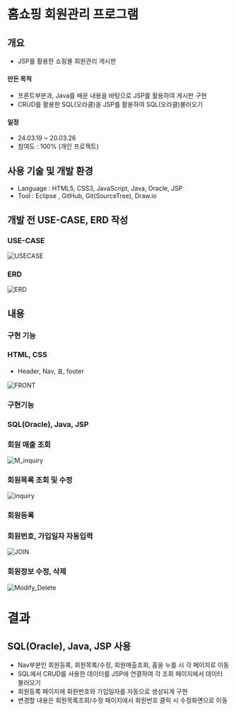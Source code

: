 # 홈쇼핑 회원관리 프로그램 
## 개요
- JSP를 활용한 쇼핑몰 회원관리 게시판

#### 만든 목적
- 프론트부분과, Java를 배운 내용을 바탕으로 JSP를 활용하여 게시판 구현
- CRUD를 활용한 SQL(오라클)을 JSP를 활용하여 SQL(오라클)불러오기 

#### 일정
- 24.03.19 ~ 20.03.26
- 참여도 : 100% (개인 프로젝트)

## 사용 기술 및 개발 환경
- Language : HTML5, CSS3, JavaScript, Java, Oracle, JSP
- Tool : Eclipse , GitHub, Git(SourceTree), Draw.io

## 개발 전 USE-CASE, ERD 작성
### USE-CASE
![USECASE](https://github.com/regdoll031/ShopManagement/assets/145822755/1d170d2a-040b-40d9-a45d-e94a3b2a8702)

### ERD
![ERD](https://github.com/regdoll031/ShopManagement/assets/145822755/5eb1f655-19b2-41c8-b10a-c3c820873c89)


## 내용
### 구현 기능
### HTML, CSS
- Header, Nav, 표, footer

![FRONT](https://github.com/regdoll031/ShopManagement/assets/145822755/c59d3046-d5f9-479c-8194-34430dfe5c3b)

### 구현기능
### SQL(Oracle), Java, JSP

### 회원 매출 조회
![M_inquiry](https://github.com/regdoll031/ShopManagement/assets/145822755/955f1ea3-5700-42d4-91fe-4ee8b8714867)

### 회원목록 조회 및 수정
![inquiry](https://github.com/regdoll031/ShopManagement/assets/145822755/39695bb6-8265-45f3-add0-8a5e67df5391)

### 회원등록
### 회원번호, 가입일자 자동입력
![JOIN](https://github.com/regdoll031/ShopManagement/assets/145822755/8a0c9f99-2e28-412e-b16b-01587ca544b1)

### 회원정보 수정, 삭제
![Modify_Delete](https://github.com/regdoll031/ShopManagement/assets/145822755/c9413a50-83e5-4341-bc9b-dced8fc7c680)



# 결과
## SQL(Oracle), Java, JSP 사용
- Nav부분인 회원등록, 회원목록/수정, 회원매출조회, 홈을 누를 시 각 페이지로 이동
- SQL에서 CRUD를 사용한 데이터를 JSP에 연결하여 각 조회 페이지에서 데이터 불러오기
- 회원등록 페이지에 회원번호와 가입일자를 자동으로 생성되게 구현
- 변경할 내용은 회원목록조회/수정 페이지에서 회원번호 클릭 시 수정화면으로 이동 
